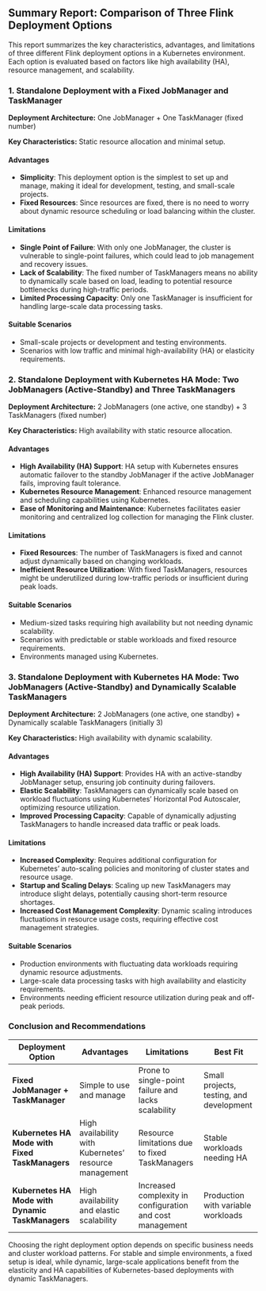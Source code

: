 ## Summary Report: Comparison of Three Flink Deployment Options

This report summarizes the key characteristics, advantages, and limitations of three different Flink deployment options in a Kubernetes environment. Each option is evaluated based on factors like high availability (HA), resource management, and scalability.

### 1. **Standalone Deployment with a Fixed JobManager and TaskManager**

**Deployment Architecture:** One JobManager + One TaskManager (fixed number)

**Key Characteristics:** Static resource allocation and minimal setup.

#### Advantages
- **Simplicity**: This deployment option is the simplest to set up and manage, making it ideal for development, testing, and small-scale projects.
- **Fixed Resources**: Since resources are fixed, there is no need to worry about dynamic resource scheduling or load balancing within the cluster.

#### Limitations
- **Single Point of Failure**: With only one JobManager, the cluster is vulnerable to single-point failures, which could lead to job management and recovery issues.
- **Lack of Scalability**: The fixed number of TaskManagers means no ability to dynamically scale based on load, leading to potential resource bottlenecks during high-traffic periods.
- **Limited Processing Capacity**: Only one TaskManager is insufficient for handling large-scale data processing tasks.

#### Suitable Scenarios
- Small-scale projects or development and testing environments.
- Scenarios with low traffic and minimal high-availability (HA) or elasticity requirements.

### 2. **Standalone Deployment with Kubernetes HA Mode: Two JobManagers (Active-Standby) and Three TaskManagers**

**Deployment Architecture:** 2 JobManagers (one active, one standby) + 3 TaskManagers (fixed number)

**Key Characteristics:** High availability with static resource allocation.

#### Advantages
- **High Availability (HA) Support**: HA setup with Kubernetes ensures automatic failover to the standby JobManager if the active JobManager fails, improving fault tolerance.
- **Kubernetes Resource Management**: Enhanced resource management and scheduling capabilities using Kubernetes.
- **Ease of Monitoring and Maintenance**: Kubernetes facilitates easier monitoring and centralized log collection for managing the Flink cluster.

#### Limitations
- **Fixed Resources**: The number of TaskManagers is fixed and cannot adjust dynamically based on changing workloads.
- **Inefficient Resource Utilization**: With fixed TaskManagers, resources might be underutilized during low-traffic periods or insufficient during peak loads.

#### Suitable Scenarios
- Medium-sized tasks requiring high availability but not needing dynamic scalability.
- Scenarios with predictable or stable workloads and fixed resource requirements.
- Environments managed using Kubernetes.

### 3. **Standalone Deployment with Kubernetes HA Mode: Two JobManagers (Active-Standby) and Dynamically Scalable TaskManagers**

**Deployment Architecture:** 2 JobManagers (one active, one standby) + Dynamically scalable TaskManagers (initially 3)

**Key Characteristics:** High availability with dynamic scalability.

#### Advantages
- **High Availability (HA) Support**: Provides HA with an active-standby JobManager setup, ensuring job continuity during failovers.
- **Elastic Scalability**: TaskManagers can dynamically scale based on workload fluctuations using Kubernetes’ Horizontal Pod Autoscaler, optimizing resource utilization.
- **Improved Processing Capacity**: Capable of dynamically adjusting TaskManagers to handle increased data traffic or peak loads.

#### Limitations
- **Increased Complexity**: Requires additional configuration for Kubernetes’ auto-scaling policies and monitoring of cluster states and resource usage.
- **Startup and Scaling Delays**: Scaling up new TaskManagers may introduce slight delays, potentially causing short-term resource shortages.
- **Increased Cost Management Complexity**: Dynamic scaling introduces fluctuations in resource usage costs, requiring effective cost management strategies.

#### Suitable Scenarios
- Production environments with fluctuating data workloads requiring dynamic resource adjustments.
- Large-scale data processing tasks with high availability and elasticity requirements.
- Environments needing efficient resource utilization during peak and off-peak periods.

### Conclusion and Recommendations

| **Deployment Option**                            | **Advantages**                                         | **Limitations**                                           | **Best Fit**                             |
| ------------------------------------------------ | ------------------------------------------------------ | --------------------------------------------------------- | ---------------------------------------- |
| **Fixed JobManager + TaskManager**               | Simple to use and manage                               | Prone to single-point failure and lacks scalability       | Small projects, testing, and development |
| **Kubernetes HA Mode with Fixed TaskManagers**   | High availability with Kubernetes’ resource management | Resource limitations due to fixed TaskManagers            | Stable workloads needing HA              |
| **Kubernetes HA Mode with Dynamic TaskManagers** | High availability and elastic scalability              | Increased complexity in configuration and cost management | Production with variable workloads       |

Choosing the right deployment option depends on specific business needs and cluster workload patterns. For stable and simple environments, a fixed setup is ideal, while dynamic, large-scale applications benefit from the elasticity and HA capabilities of Kubernetes-based deployments with dynamic TaskManagers.